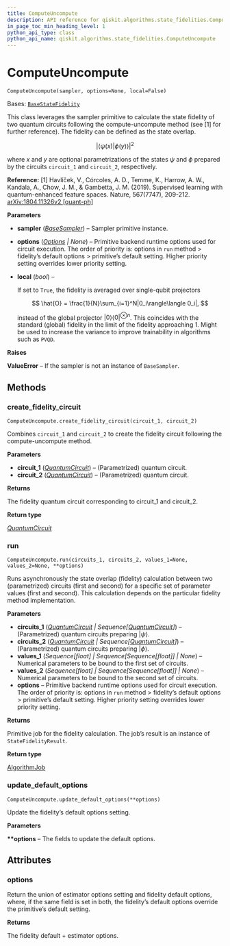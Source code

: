 ```yaml
---
title: ComputeUncompute
description: API reference for qiskit.algorithms.state_fidelities.ComputeUncompute
in_page_toc_min_heading_level: 1
python_api_type: class
python_api_name: qiskit.algorithms.state_fidelities.ComputeUncompute
---
```


# ComputeUncompute

<span id="qiskit.algorithms.state_fidelities.ComputeUncompute" />

`ComputeUncompute(sampler, options=None, local=False)`

Bases: [`BaseStateFidelity`](qiskit.algorithms.state_fidelities.BaseStateFidelity "qiskit.algorithms.state_fidelities.base_state_fidelity.BaseStateFidelity")

This class leverages the sampler primitive to calculate the state fidelity of two quantum circuits following the compute-uncompute method (see \[1] for further reference). The fidelity can be defined as the state overlap.

$$
|\langle\psi(x)|\phi(y)\rangle|^2
$$

where $x$ and $y$ are optional parametrizations of the states $\psi$ and $\phi$ prepared by the circuits `circuit_1` and `circuit_2`, respectively.

**Reference:** \[1] Havlíček, V., Córcoles, A. D., Temme, K., Harrow, A. W., Kandala, A., Chow, J. M., & Gambetta, J. M. (2019). Supervised learning with quantum-enhanced feature spaces. Nature, 567(7747), 209-212. [arXiv:1804.11326v2 \[quant-ph\]](https://arxiv.org/pdf/1804.11326.pdf)

**Parameters**

*   **sampler** ([*BaseSampler*](qiskit.primitives.BaseSampler "qiskit.primitives.BaseSampler")) – Sampler primitive instance.

*   **options** ([*Options*](qiskit.providers.Options "qiskit.providers.Options") *| None*) – Primitive backend runtime options used for circuit execution. The order of priority is: options in `run` method > fidelity’s default options > primitive’s default setting. Higher priority setting overrides lower priority setting.

*   **local** (*bool*) –

    If set to `True`, the fidelity is averaged over single-qubit projectors

    $$
    \hat{O} = \frac{1}{N}\sum_{i=1}^N|0_i\rangle\langle 0_i|,
    $$

    instead of the global projector $|0\rangle\langle 0|^{\otimes n}$. This coincides with the standard (global) fidelity in the limit of the fidelity approaching 1. Might be used to increase the variance to improve trainability in algorithms such as `PVQD`.

**Raises**

**ValueError** – If the sampler is not an instance of `BaseSampler`.

## Methods

<span id="qiskit-algorithms-state-fidelities-computeuncompute-create-fidelity-circuit" />

### create\_fidelity\_circuit

<span id="qiskit.algorithms.state_fidelities.ComputeUncompute.create_fidelity_circuit" />

`ComputeUncompute.create_fidelity_circuit(circuit_1, circuit_2)`

Combines `circuit_1` and `circuit_2` to create the fidelity circuit following the compute-uncompute method.

**Parameters**

*   **circuit\_1** ([*QuantumCircuit*](qiskit.circuit.QuantumCircuit "qiskit.circuit.quantumcircuit.QuantumCircuit")) – (Parametrized) quantum circuit.
*   **circuit\_2** ([*QuantumCircuit*](qiskit.circuit.QuantumCircuit "qiskit.circuit.quantumcircuit.QuantumCircuit")) – (Parametrized) quantum circuit.

**Returns**

The fidelity quantum circuit corresponding to circuit\_1 and circuit\_2.

**Return type**

[*QuantumCircuit*](qiskit.circuit.QuantumCircuit "qiskit.circuit.quantumcircuit.QuantumCircuit")

<span id="qiskit-algorithms-state-fidelities-computeuncompute-run" />

### run

<span id="qiskit.algorithms.state_fidelities.ComputeUncompute.run" />

`ComputeUncompute.run(circuits_1, circuits_2, values_1=None, values_2=None, **options)`

Runs asynchronously the state overlap (fidelity) calculation between two (parametrized) circuits (first and second) for a specific set of parameter values (first and second). This calculation depends on the particular fidelity method implementation.

**Parameters**

*   **circuits\_1** ([*QuantumCircuit*](qiskit.circuit.QuantumCircuit "qiskit.circuit.QuantumCircuit") *| Sequence\[*[*QuantumCircuit*](qiskit.circuit.QuantumCircuit "qiskit.circuit.QuantumCircuit")*]*) – (Parametrized) quantum circuits preparing $|\psi\rangle$.
*   **circuits\_2** ([*QuantumCircuit*](qiskit.circuit.QuantumCircuit "qiskit.circuit.QuantumCircuit") *| Sequence\[*[*QuantumCircuit*](qiskit.circuit.QuantumCircuit "qiskit.circuit.QuantumCircuit")*]*) – (Parametrized) quantum circuits preparing $|\phi\rangle$.
*   **values\_1** (*Sequence\[float] | Sequence\[Sequence\[float]] | None*) – Numerical parameters to be bound to the first set of circuits.
*   **values\_2** (*Sequence\[float] | Sequence\[Sequence\[float]] | None*) – Numerical parameters to be bound to the second set of circuits.
*   **options** – Primitive backend runtime options used for circuit execution. The order of priority is: options in `run` method > fidelity’s default options > primitive’s default setting. Higher priority setting overrides lower priority setting.

**Returns**

Primitive job for the fidelity calculation. The job’s result is an instance of `StateFidelityResult`.

**Return type**

[AlgorithmJob](qiskit.algorithms.AlgorithmJob "qiskit.algorithms.AlgorithmJob")

<span id="qiskit-algorithms-state-fidelities-computeuncompute-update-default-options" />

### update\_default\_options

<span id="qiskit.algorithms.state_fidelities.ComputeUncompute.update_default_options" />

`ComputeUncompute.update_default_options(**options)`

Update the fidelity’s default options setting.

**Parameters**

**\*\*options** – The fields to update the default options.

## Attributes

<span id="qiskit.algorithms.state_fidelities.ComputeUncompute.options" />

### options

Return the union of estimator options setting and fidelity default options, where, if the same field is set in both, the fidelity’s default options override the primitive’s default setting.

**Returns**

The fidelity default + estimator options.


